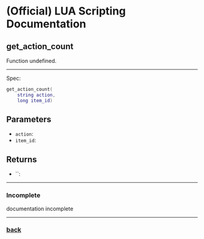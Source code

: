 
# (Official) LUA Scripting Documentation

## get_action_count

Function undefined.

___

Spec:

```lua
get_action_count(
	string action,
	long item_id)
```

## Parameters

- `action`: 
- `item_id`: 

## Returns

- ``: 

___

### Incomplete

documentation incomplete

___

### [back](../getters)
